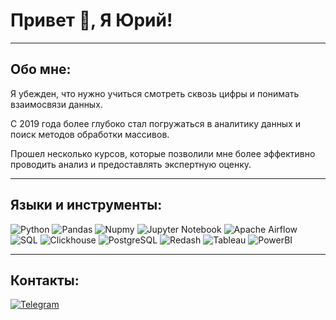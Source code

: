# Привет 👋, Я Юрий!
___
## Обо мне:
Я убежден, что нужно учиться смотреть сквозь цифры и понимать взаимосвязи данных.</p> 
С 2019 года более глубоко стал погружаться в аналитику данных и поиск методов обработки массивов.</p> 
Прошел несколько курсов, которые позволили мне более эффективно проводить анализ и предоставлять экспертную оценку.</p> 
___
## Языки и инструменты:
![Python](https://img.shields.io/badge/-Python-090910?style=for-the-badge&logo=python&logoColor)
![Pandas](https://img.shields.io/badge/-Pandas-090910?style=for-the-badge&logo=pandas&logoColor)
![Nupmy](https://img.shields.io/badge/-Numpy-090910?style=for-the-badge&logo=numpy&logoColor)
![Jupyter Notebook](https://img.shields.io/badge/Jupyter%20Notebook-090910?style=for-the-badge&logo=jupyter&logoColor)
![Apache Airflow](https://img.shields.io/badge/-Apacheairflow-090910?style=for-the-badge&logo=apacheairflow&logoColor)
![SQL](https://img.shields.io/badge/-SQL-090910?style=for-the-badge&logo=sql&logoColor)
![Clickhouse](https://img.shields.io/badge/-Clickhouse-090910?style=for-the-badge&logo=Clickhouse&logoColor)
![PostgreSQL](https://img.shields.io/badge/-PostgreSQL-090910?style=for-the-badge&logo=PostgreSQL&logoColor)
![Redash](https://img.shields.io/badge/-Redash-090910?style=for-the-badge&logo=Redash&logoColor)
![Tableau](https://img.shields.io/badge/-Tableau-090910?style=for-the-badge&logo=Tableau&logoColor)
![PowerBI](https://img.shields.io/badge/-PowerBI-090910?style=for-the-badge&logo=PowerBI&logoColor)
___
## Контакты:
[![Telegram](https://img.shields.io/badge/Telegram-090910?style=for-the-badge&logo=telegram&logoColor=white)](https://t.me/ybezgodkov)

<!--
**ybezgodkov/ybezgodkov** is a ✨ _special_ ✨ repository because its `README.md` (this file) appears on your GitHub profile.

Here are some ideas to get you started:

- 🔭 I’m currently working on ...
- 🌱 I’m currently learning ...
- 👯 I’m looking to collaborate on ...
- 🤔 I’m looking for help with ...
- 💬 Ask me about ...
- 📫 How to reach me: ...
- 😄 Pronouns: ...
- ⚡ Fun fact: ...
-->
